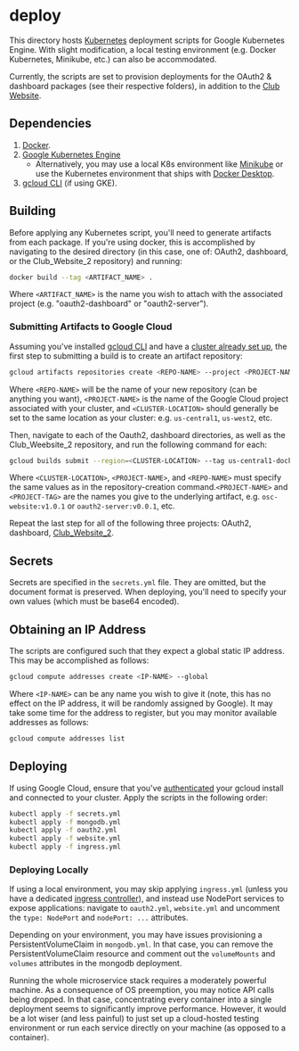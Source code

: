 # deploy

This directory hosts [Kubernetes](https://kubernetes.io/) deployment scripts for Google Kubernetes Engine. With slight modification, a local testing environment (e.g. Docker Kubernetes, Minikube, etc.) can also be accommodated.

Currently, the scripts are set to provision deployments for the OAuth2 & dashboard packages (see their respective folders), in addition to the [Club Website](https://github.com/ufosc/Club_Website_2).

## Dependencies
1. [Docker](https://www.docker.com/).
2. [Google Kubernetes Engine](https://cloud.google.com/kubernetes-engine?hl=en)
   * Alternatively, you may use a local K8s environment like [Minikube](https://minikube.sigs.k8s.io/docs/) or use the Kubernetes environment that ships with [Docker Desktop](https://docs.docker.com/desktop/kubernetes/).
3. [gcloud CLI](https://cloud.google.com/sdk/gcloud) (if using GKE).

## Building

Before applying any Kubernetes script, you'll need to generate artifacts from each package. If you're using docker, this is accomplished by navigating to the desired directory (in this case, one of: OAuth2, dashboard, or the Club_Website_2 repository) and running:
```bash
docker build --tag <ARTIFACT_NAME> .
```

Where `<ARTIFACT_NAME>` is the name you wish to attach with the associated project (e.g. "oauth2-dashboard" or "oauth2-server").

### Submitting Artifacts to Google Cloud
Assuming you've installed [gcloud CLI](https://cloud.google.com/sdk/gcloud) and have a [cluster already set up](https://cloud.google.com/kubernetes-engine/docs/deploy-app-cluster), the first step to submitting a build is to create an artifact repository:
```bash
gcloud artifacts repositories create <REPO-NAME> --project <PROJECT-NAME> --repository-format=docker --location=<CLUSTER-LOCATION> --description="Docker repository"
```

Where `<REPO-NAME>` will be the name of your new repository (can be anything you want), `<PROJECT-NAME>` is the name of the Google Cloud project associated with your cluster, and `<CLUSTER-LOCATION>` should generally be set to the same location as your cluster: e.g. `us-central1`, `us-west2`, etc.

Then, navigate to each of the Oauth2, dashboard directories, as well as the Club_Weebsite_2 repository, and run the following command for each:
```bash
gcloud builds submit --region=<CLUSTER-LOCATION> --tag us-central1-docker.pkg.dev/>PROJECT-NAME>/<REPO-NAME>/<PROJECT-NAME>:<PROJECT-TAG>
```

Where `<CLUSTER-LOCATION>`, `<PROJECT-NAME>`, and `<REPO-NAME>` must specify the same values as in the repository-creation command.`<PROJECT-NAME>` and `<PROJECT-TAG>` are the names you give to the underlying artifact, e.g. `osc-website:v1.0.1` or `oauth2-server:v0.0.1`, etc.

Repeat the last step for all of the following three projects: OAuth2, dashboard, [Club_Website_2](https://github.com/ufosc/Club_Website_2).

## Secrets
Secrets are specified in the `secrets.yml` file. They are omitted, but the document format is preserved. When deploying, you'll need to specify your own values (which must be base64 encoded).

## Obtaining an IP Address
The scripts are configured such that they expect a global static IP address. This may be accomplished as follows:
```bash
gcloud compute addresses create <IP-NAME> --global
```

Where `<IP-NAME>` can be any name you wish to give it (note, this has no effect on the IP address, it will be randomly assigned by Google). It may take some time for the address to register, but you may monitor available addresses as follows:
```bash
gcloud compute addresses list
```

## Deploying
If using Google Cloud, ensure that you've [authenticated](https://cloud.google.com/docs/authentication/gcloud) your gcloud install and connected to your cluster. Apply the scripts in the following order:
```bash
kubectl apply -f secrets.yml
kubectl apply -f mongodb.yml
kubectl apply -f oauth2.yml
kubectl apply -f website.yml
kubectl apply -f ingress.yml
```

### Deploying Locally
If using a local environment, you may skip applying `ingress.yml` (unless you have a dedicated [ingress controller](https://kubernetes.io/docs/concepts/services-networking/ingress-controllers/)), and instead use NodePort services to expose applications: navigate to `oauth2.yml`, `website.yml` and uncomment the `type: NodePort` and `nodePort: ...` attributes.

Depending on your environment, you may have issues provisioning a PersistentVolumeClaim in `mongodb.yml`. In that case, you can remove the PersistentVolumeClaim resource and comment out the `volumeMounts` and `volumes` attributes in the mongodb deployment.

Running the whole microservice stack requires a moderately powerful machine. As a consequence of OS preemption, you may notice API calls being dropped. In that case, concentrating every container into a single deployment seems to significantly improve performance. However, it would be a lot wiser (and less painful) to just set up a cloud-hosted testing environment or run each service directly on your machine (as opposed to a container).
